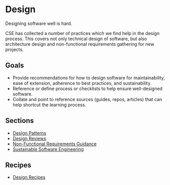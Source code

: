 # Design

Designing software well is hard.

CSE has collected a number of practices which we find help in the design process.
This covers not only technical design of software, but also architecture design and non-functional requirements gathering for new projects.

## Goals

- Provide recommendations for how to design software for maintainability, ease of extension, adherence to best practices, and sustainability.
- Reference or define process or checklists to help ensure well-designed software.
- Collate and point to reference sources (guides, repos, articles) that can help shortcut the learning process.

## Sections

- [Design Patterns](design-patterns/README.md)
- [Design Reviews](design-reviews/README.md)
- [Non-Functional Requirements Guidance](design-patterns/non-functional-requirements-capture-guide.md)
- [Sustainable Software Engineering](sustainability/README.md)

## Recipes

- [Design Recipes](design-reviews/README.md#Design-Review-Recipes)
